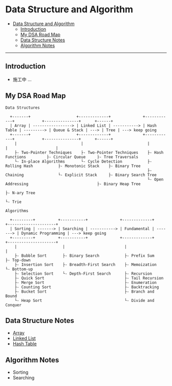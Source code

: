 # Data Structure and Algorithm

- [Data Structure and Algorithm](#data-structure-and-algorithm)
  - [Introduction](#introduction)
  - [My DSA Road Map](#my-dsa-road-map)
  - [Data Structure Notes](#data-structure-notes)
  - [Algorithm Notes](#algorithm-notes)

---
## Introduction

- 施工中 ...

## My DSA Road Map

```
Data Structures

  +-------+                    +-------------+              +------------+            +---------------+      +------+
  | Array | -----------------> | Linked List | -----------> | Hash Table | ---------> | Queue & Stack | ---> | Tree | ---> keep going
  +-------+                    +-------------+              +------------+            +---------------+      +------+
    |                            |                            |                         |                     |
    ├- Two-Pointer Techniques    ├- Two-Pointer Techniques    ├- Hash Functions         ├- Circular Queue     ├- Tree Traversals
    └- In-place Algorithms       └- Cycle Detection           ├- Rolling Hash           ├- Monotonic Stack    ├- Binary Tree
                                                              ├- Chaining               └- Explicit Stack     ├- Binary Search Tree
                                                              └- Open Addressing                              ├- Binary Heap Tree
                                                                                                              ├- N-ary Tree
                                                                                                              └- Trie

Algorithms

  +---------+          +-----------+              +-------------+          +---------------------+
  | Sorting | -------> | Searching | -----------> | Fundamental | -------> | Dynamic Programming | ---> keep going
  +---------+          +-----------+              +-------------+          +---------------------+
    |                    |                          |                        |
    ├- Bubble Sort       ├- Binary Search           ├- Prefix Sum            ├- Top-down
    ├- Insertion Sort    ├- Breadth-First Search    ├- Memoization           └- Bottom-up
    ├- Selection Sort    └- Depth-First Search      ├- Recursion         
    ├- Quick Sort                                   ├- Tail Recursion    
    ├- Merge Sort                                   ├- Enumeration       
    ├- Counting Sort                                ├- Backtracking      
    ├- Bucket Sort                                  ├- Branch and Bound  
    └- Heap Sort                                    └- Divide and Conquer
```

## Data Structure Notes

- [Array](./notes/array.md)
- [Linked List](./notes/linked-list.md)
- [Hash Table](./notes/hash-table.md)

## Algorithm Notes

- Sorting
- Searching